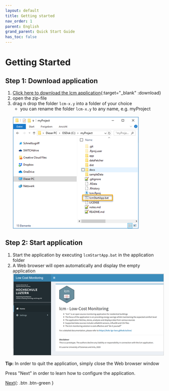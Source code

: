 ```yaml
---
layout: default
title: Getting started
nav_order: 1
parent: English
grand_parent: Quick Start Guide
has_toc: false
---
```


# Getting Started
## Step 1: Download application
1. [Click here to download the lcm application](https://github.com/hslu-ige-laes/lcm/releases/latest/download/lcm.zip){:target="_blank" :download}
1. open the zip-file
1. drag n drop the folder `lcm-x.y` into a folder of your choice
   - you can rename the folder `lcm-x.y` to any name, e.g. myProject
   <br>
   <img src="https://raw.githubusercontent.com/hslu-ige-laes/lcm/master/docs/assets/images/quickStartGuide_01.PNG" style="border:1px solid lightgrey"/>


## Step 2: Start application
1. Start the application by executing `lcmStartApp.bat` in the application folder
1. A Web browser will open automatically and display the empty application
   <br>
   <img src="https://raw.githubusercontent.com/hslu-ige-laes/lcm/master/docs/assets/images/quickStartGuide_02.PNG" style="border:1px solid lightgrey"/>

**Tip:** In order to quit the application, simply close the Web browser window

Press "Next" in order to learn how to configure the application.

[Next](https://hslu-ige-laes.github.io/lcm/docs/quickStartGuide/en/configuration/){: .btn .btn-green }
